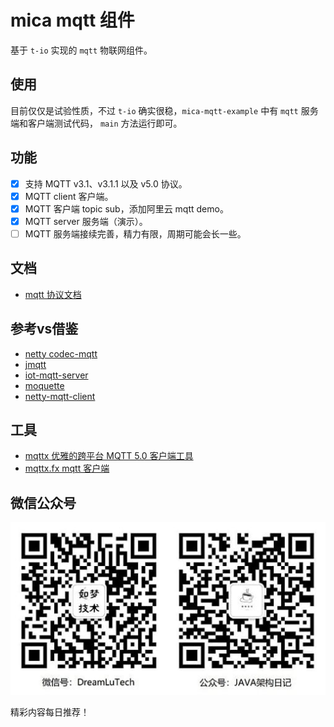 # mica mqtt 组件
基于 `t-io` 实现的 `mqtt` 物联网组件。  

## 使用
目前仅仅是试验性质，不过 `t-io` 确实很稳，`mica-mqtt-example` 中有 `mqtt` 服务端和客户端测试代码， `main` 方法运行即可。

## 功能
- [x] 支持 MQTT v3.1、v3.1.1 以及 v5.0 协议。
- [x] MQTT client 客户端。
- [x] MQTT 客户端 topic sub，添加阿里云 mqtt demo。
- [x] MQTT server 服务端（演示）。
- [ ] MQTT 服务端接续完善，精力有限，周期可能会长一些。

## 文档
- [mqtt 协议文档](https://github.com/mcxiaoke/mqtt)

## 参考vs借鉴
- [netty codec-mqtt](https://github.com/netty/netty/tree/4.1/codec-mqtt)
- [jmqtt](https://github.com/Cicizz/jmqtt)
- [iot-mqtt-server](https://gitee.com/recallcode/iot-mqtt-server)
- [moquette](https://github.com/moquette-io/moquette)
- [netty-mqtt-client](https://github.com/jetlinks/netty-mqtt-client)

## 工具
- [mqttx 优雅的跨平台 MQTT 5.0 客户端工具](https://mqttx.app/cn/)
- [mqttx.fx mqtt 客户端](http://mqttfx.org/)

## 微信公众号

![如梦技术](docs/img/dreamlu-weixin.jpg)

精彩内容每日推荐！